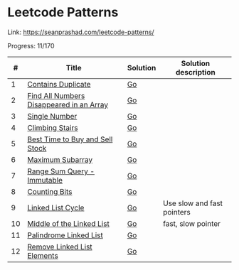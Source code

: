 # Leetcode Patterns

Link: <https://seanprashad.com/leetcode-patterns/>

Progress: 11/170

| #  | Title                                                                                                               | Solution                                         | Solution description       |
|----|---------------------------------------------------------------------------------------------------------------------|--------------------------------------------------|----------------------------|
| 1  | [Contains Duplicate](https://leetcode.com/problems/contains-duplicate/)                                             | [Go](0136_ContainsDuplicate.go)                  |                            |
| 2  | [Find All Numbers Disappeared in an Array](https://leetcode.com/problems/find-all-numbers-disappeared-in-an-array/) | [Go](0448_FindAllNumbersDisappearedInAnArray.go) |                            |
| 3  | [Single Number](https://leetcode.com/problems/single-number/)                                                       | [Go](0136_SingleNumber.go)                       |                            |
| 4  | [Climbing Stairs](https://leetcode.com/problems/climbing-stairs/)                                                   | [Go](0338_CountingBits.go)                       |                            |
| 5  | [Best Time to Buy and Sell Stock](https://leetcode.com/problems/best-time-to-buy-and-sell-stock/)                   | [Go](0121_BestTimeToBuyAndSellStock.go)          |                            |
| 6  | [Maximum Subarray](https://leetcode.com/problems/maximum-subarray/)                                                 | [Go](0053_MaximumSubarray.go)                    |                            |
| 7  | [Range Sum Query - Immutable](https://leetcode.com/problems/range-sum-query-immutable/)                             | [Go](0303_RangeSumQueryImmutable.go)             |                            |
| 8  | [Counting Bits](https://leetcode.com/problems/counting-bits/)                                                       | [Go](0338_CountingBits.go)                       |                            |
| 9  | [Linked List Cycle](https://leetcode.com/problems/linked-list-cycle/)                                               | [Go](0141_LinkedListCycle.go)                    | Use slow and fast pointers |
| 10 | [Middle of the Linked List](https://leetcode.com/problems/middle-of-the-linked-list/)                               | [Go](0876_MiddleOfTheLinkedList.go)              | fast, slow pointer         |
| 11 | [Palindrome Linked List](https://leetcode.com/problems/palindrome-linked-list/)                                     | [Go](0234_PalindromeLinkedList.go)               |                            |
| 12 | [Remove Linked List Elements](https://leetcode.com/problems/remove-linked-list-elements/)                           | [Go](0203_RemoveLinkedListElements.go)           |                            |
